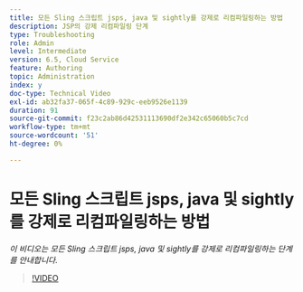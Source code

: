 ```yaml
---
title: 모든 Sling 스크립트 jsps, java 및 sightly를 강제로 리컴파일링하는 방법
description: JSP의 강제 리컴파일링 단계
type: Troubleshooting
role: Admin
level: Intermediate
version: 6.5, Cloud Service
feature: Authoring
topic: Administration
index: y
doc-type: Technical Video
exl-id: ab32fa37-065f-4c89-929c-eeb9526e1139
duration: 91
source-git-commit: f23c2ab86d42531113690df2e342c65060b5c7cd
workflow-type: tm+mt
source-wordcount: '51'
ht-degree: 0%

---
```


# 모든 Sling 스크립트 jsps, java 및 sightly를 강제로 리컴파일링하는 방법

*이 비디오는 모든 Sling 스크립트 jsps, java 및 sightly를 강제로 리컴파일링하는 단계를 안내합니다.*

>[!VIDEO](https://video.tv.adobe.com/v/335464?quality=12&learn=on)
